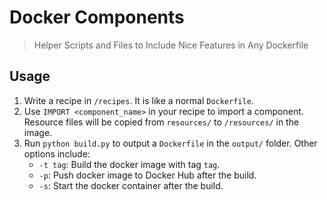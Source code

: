 # Docker Components
> Helper Scripts and Files to Include Nice Features in Any Dockerfile

## Usage
1. Write a recipe in `/recipes`. It is like a normal `Dockerfile`.
2. Use `IMPORT <component_name>` in your recipe to import a component. Resource files will be copied from `resources/` to `/resources/` in the image.
3. Run `python build.py` to output a `Dockerfile` in the `output/` folder. Other options include:
   - `-t tag`: Build the docker image with tag `tag`.
   - `-p`: Push docker image to Docker Hub after the build.
   - `-s`: Start the docker container after the build.